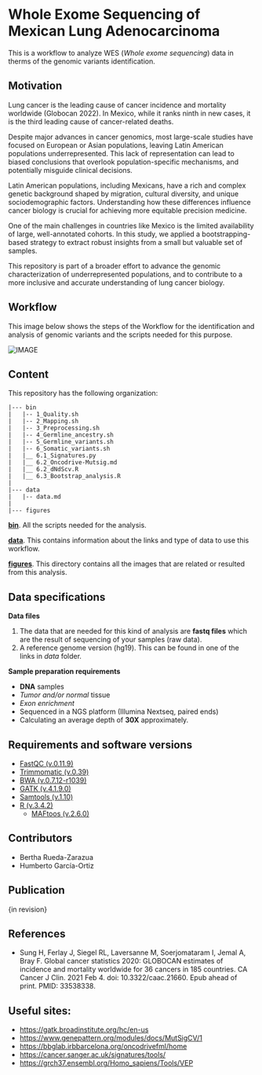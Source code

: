 # Whole Exome Sequencing of Mexican Lung Adenocarcinoma
This is a workflow to analyze WES (*Whole exome sequencing*) data in therms of the genomic variants identification.

## Motivation

Lung cancer is the leading cause of cancer incidence and mortality worldwide (Globocan 2022). In Mexico, while it ranks ninth in new cases, it is the third leading cause of cancer-related deaths.

Despite major advances in cancer genomics, most large-scale studies have focused on European or Asian populations, leaving Latin American populations underrepresented. This lack of representation can lead to biased conclusions that overlook population-specific mechanisms, and potentially misguide clinical decisions.

Latin American populations, including Mexicans, have a rich and complex genetic background shaped by migration, cultural diversity, and unique sociodemographic factors. Understanding how these differences influence cancer biology is crucial for achieving more equitable precision medicine.

One of the main challenges in countries like Mexico is the limited availability of large, well-annotated cohorts. In this study, we applied a bootstrapping-based strategy to extract robust insights from a small but valuable set of samples.

This repository is part of a broader effort to advance the genomic characterization of underrepresented populations, and to contribute to a more inclusive and accurate understanding of lung cancer biology.


## Workflow
This image below shows the steps of the Workflow for the identification and analysis of genomic variants and the scripts needed for this purpose.

![IMAGE](https://github.com/bgrueda/WES_MX_LUAD/blob/main/figures/BioinformaticWorkflow.png)

## Content
This repository has the following organization:

```
|--- bin
|   |-- 1_Quality.sh
|   |-- 2_Mapping.sh
|   |-- 3_Preprocessing.sh
|   |-- 4_Germline_ancestry.sh
|   |-- 5_Germline_variants.sh
|   |-- 6_Somatic_variants.sh
|   |__ 6.1_Signatures.py
|   |__ 6.2_Oncodrive-Mutsig.md
|   |__ 6.2_dNdScv.R
|   |__ 6.3_Bootstrap_analysis.R
|
|--- data
|   |-- data.md
|  
|--- figures

```

**[bin](/bin)**. All the scripts needed for the analysis.

**[data](/data)**. This contains information about the links and type of data to use this workflow. 

**[figures](/figures)**. This directory contains all the images that are related or resulted from this analysis.


## Data specifications
**Data files**
1. The data that are needed for this kind of analysis are **fastq files** which are the result of sequencing of your samples (raw data).
2. A reference genome version (hg19). This can be found in one of the links in *data* folder.

**Sample preparation requirements**
+ **DNA** samples
+ *Tumor and/or normal* tissue
+ *Exon enrichment*
+ Sequenced in a NGS platform (Illumina Nextseq, paired ends)
+ Calculating an average depth of **30X** approximately.  

## Requirements and software versions
- [FastQC (v.0.11.9)](https://www.bioinformatics.babraham.ac.uk/projects/download.html#fastqc)
- [Trimmomatic (v.0.39)](http://www.usadellab.org/cms/?page=trimmomatic)
- [BWA (v.0.7.12-r1039)](https://sourceforge.net/projects/bio-bwa/)
- [GATK (v.4.1.9.0)](https://github.com/broadinstitute/gatk/releases)
- [Samtools (v.1.10)](https://sourceforge.net/projects/samtools/)
- [R (v.3.4.2)](https://cran.r-project.org)
    + [MAFtoos (v.2.6.0)](https://bioconductor.org/packages/release/bioc/html/maftools.html)

## Contributors
+ Bertha Rueda-Zarazua
+ Humberto García-Ortiz

## Publication
{in revision}

## References
+ Sung H, Ferlay J, Siegel RL, Laversanne M, Soerjomataram I, Jemal A, Bray F. Global cancer statistics 2020:
GLOBOCAN estimates of incidence and mortality worldwide for 36 cancers in 185 countries. CA Cancer J Clin.
2021 Feb 4. doi: 10.3322/caac.21660. Epub ahead of print. PMID: 33538338.

## Useful sites: 
- https://gatk.broadinstitute.org/hc/en-us
- https://www.genepattern.org/modules/docs/MutSigCV/1
- https://bbglab.irbbarcelona.org/oncodrivefml/home
- https://cancer.sanger.ac.uk/signatures/tools/
- https://grch37.ensembl.org/Homo_sapiens/Tools/VEP